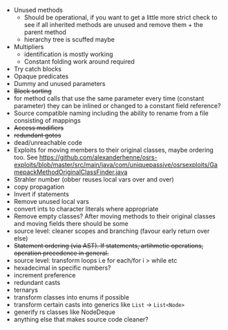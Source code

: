 - Unused methods
  - Should be operational, if you want to get a little more strict check to see if all inherited methods are unused and remove them + the parent method
  - hierarchy tree is scuffed maybe
- Multipliers
  - identification is mostly working
  - Constant folding work around required
- Try catch blocks
- Opaque predicates
- Dummy and unused parameters
- ~~Block sorting~~
- for method calls that use the same parameter every time (constant parameter) they can be inlined
  or changed to a constant field reference?
- Source compatible naming including the ability to rename from a file consisting of mappings
- ~~Access modifiers~~
- ~~redundant gotos~~
- dead/unreachable code
- Exploits for moving members to their original classes, maybe ordering too.
  See https://github.com/alexanderhenne/osrs-exploits/blob/master/src/main/java/com/uniquepassive/osrsexploits/GamepackMethodOriginalClassFinder.java
- Strahler number (obber reuses local vars over and over)
- copy propagation
- Invert if statements
- Remove unused local vars
- convert ints to character literals where appropriate
- Remove empty classes? After moving methods to their original classes and moving fields there
  should be some
- source level: cleaner scopes and branching (favour early return over else)
- ~~Statement ordering (via AST). If statements, artihmetic operations, operation precedence in
  general.~~
- source level: transform loops i.e for each/for i > while etc
- hexadecimal in specific numbers?
- increment preference
- redundant casts
- ternarys
- transform classes into enums if possible
- transform certain casts into generics like `List` -> `List<Node>`
- generify rs classes like NodeDeque
- anything else that makes source code cleaner?